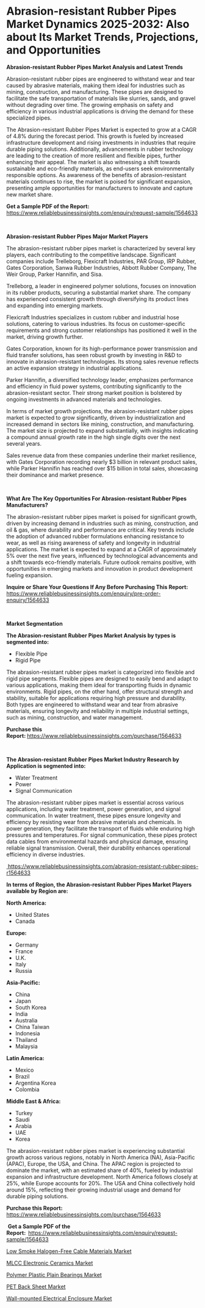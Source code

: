 <p><h1>Abrasion-resistant Rubber Pipes Market Dynamics 2025-2032: Also about Its Market Trends, Projections, and Opportunities</h1></p><p><strong>Abrasion-resistant Rubber Pipes Market Analysis and Latest Trends</strong></p>
<p><p>Abrasion-resistant rubber pipes are engineered to withstand wear and tear caused by abrasive materials, making them ideal for industries such as mining, construction, and manufacturing. These pipes are designed to facilitate the safe transportation of materials like slurries, sands, and gravel without degrading over time. The growing emphasis on safety and efficiency in various industrial applications is driving the demand for these specialized pipes.</p><p>The Abrasion-resistant Rubber Pipes Market is expected to grow at a CAGR of 4.8% during the forecast period. This growth is fueled by increased infrastructure development and rising investments in industries that require durable piping solutions. Additionally, advancements in rubber technology are leading to the creation of more resilient and flexible pipes, further enhancing their appeal. The market is also witnessing a shift towards sustainable and eco-friendly materials, as end-users seek environmentally responsible options. As awareness of the benefits of abrasion-resistant materials continues to rise, the market is poised for significant expansion, presenting ample opportunities for manufacturers to innovate and capture new market share.</p></p>
<p><strong>Get a Sample PDF of the Report:&nbsp;</strong> <a href="https://www.reliablebusinessinsights.com/enquiry/request-sample/1564633?utm_campaign=75&utm_medium=2&utm_source=Github&utm_content=ia&utm_term=01022025&utm_id=abrasion-resistant-rubber-pipes">https://www.reliablebusinessinsights.com/enquiry/request-sample/1564633</a></p>
<p>&nbsp;</p>
<p><strong>Abrasion-resistant Rubber Pipes Major Market Players</strong></p>
<p><p>The abrasion-resistant rubber pipes market is characterized by several key players, each contributing to the competitive landscape. Significant companies include Trelleborg, Flexicraft Industries, PAR Group, IRP Rubber, Gates Corporation, Sanwa Rubber Industries, Abbott Rubber Company, The Weir Group, Parker Hannifin, and Sisa.</p><p>Trelleborg, a leader in engineered polymer solutions, focuses on innovation in its rubber products, securing a substantial market share. The company has experienced consistent growth through diversifying its product lines and expanding into emerging markets.</p><p>Flexicraft Industries specializes in custom rubber and industrial hose solutions, catering to various industries. Its focus on customer-specific requirements and strong customer relationships has positioned it well in the market, driving growth further.</p><p>Gates Corporation, known for its high-performance power transmission and fluid transfer solutions, has seen robust growth by investing in R&D to innovate in abrasion-resistant technologies. Its strong sales revenue reflects an active expansion strategy in industrial applications.</p><p>Parker Hannifin, a diversified technology leader, emphasizes performance and efficiency in fluid power systems, contributing significantly to the abrasion-resistant sector. Their strong market position is bolstered by ongoing investments in advanced materials and technologies.</p><p>In terms of market growth projections, the abrasion-resistant rubber pipes market is expected to grow significantly, driven by industrialization and increased demand in sectors like mining, construction, and manufacturing. The market size is projected to expand substantially, with insights indicating a compound annual growth rate in the high single digits over the next several years.</p><p>Sales revenue data from these companies underline their market resilience, with Gates Corporation recording nearly $3 billion in relevant product sales, while Parker Hannifin has reached over $15 billion in total sales, showcasing their dominance and market presence.</p></p>
<p>&nbsp;</p>
<p><strong>What Are The Key Opportunities For Abrasion-resistant Rubber Pipes Manufacturers?</strong></p>
<p><p>The abrasion-resistant rubber pipes market is poised for significant growth, driven by increasing demand in industries such as mining, construction, and oil & gas, where durability and performance are critical. Key trends include the adoption of advanced rubber formulations enhancing resistance to wear, as well as rising awareness of safety and longevity in industrial applications. The market is expected to expand at a CAGR of approximately 5% over the next five years, influenced by technological advancements and a shift towards eco-friendly materials. Future outlook remains positive, with opportunities in emerging markets and innovation in product development fueling expansion.</p></p>
<p><strong>Inquire or Share Your Questions If Any Before Purchasing This Report:</strong> <a href="https://www.reliablebusinessinsights.com/enquiry/pre-order-enquiry/1564633?utm_campaign=75&utm_medium=2&utm_source=Github&utm_content=ia&utm_term=01022025&utm_id=abrasion-resistant-rubber-pipes">https://www.reliablebusinessinsights.com/enquiry/pre-order-enquiry/1564633</a></p>
<p>&nbsp;</p>
<p><strong>Market Segmentation</strong></p>
<p><strong>The Abrasion-resistant Rubber Pipes Market Analysis by types is segmented into:</strong></p>
<p><ul><li>Flexible Pipe</li><li>Rigid Pipe</li></ul></p>
<p><p>The abrasion-resistant rubber pipes market is categorized into flexible and rigid pipe segments. Flexible pipes are designed to easily bend and adapt to various applications, making them ideal for transporting fluids in dynamic environments. Rigid pipes, on the other hand, offer structural strength and stability, suitable for applications requiring high pressure and durability. Both types are engineered to withstand wear and tear from abrasive materials, ensuring longevity and reliability in multiple industrial settings, such as mining, construction, and water management.</p></p>
<p><strong>Purchase this Report:&nbsp;</strong><a href="https://www.reliablebusinessinsights.com/purchase/1564633?utm_campaign=75&utm_medium=2&utm_source=Github&utm_content=ia&utm_term=01022025&utm_id=abrasion-resistant-rubber-pipes">https://www.reliablebusinessinsights.com/purchase/1564633</a></p>
<p>&nbsp;</p>
<p><strong>The Abrasion-resistant Rubber Pipes Market Industry Research by Application is segmented into:</strong></p>
<p><ul><li>Water Treatment</li><li>Power</li><li>Signal Communication</li></ul></p>
<p><p>The abrasion-resistant rubber pipes market is essential across various applications, including water treatment, power generation, and signal communication. In water treatment, these pipes ensure longevity and efficiency by resisting wear from abrasive materials and chemicals. In power generation, they facilitate the transport of fluids while enduring high pressures and temperatures. For signal communication, these pipes protect data cables from environmental hazards and physical damage, ensuring reliable signal transmission. Overall, their durability enhances operational efficiency in diverse industries.</p></p>
<p><a href="https://www.reliablebusinessinsights.com/abrasion-resistant-rubber-pipes-r1564633?utm_campaign=75&utm_medium=2&utm_source=Github&utm_content=ia&utm_term=01022025&utm_id=abrasion-resistant-rubber-pipes">&nbsp;https://www.reliablebusinessinsights.com/abrasion-resistant-rubber-pipes-r1564633</a></p>
<p><strong>In terms of Region, the Abrasion-resistant Rubber Pipes Market Players available by Region are:</strong></p>
<p>
    <p> <strong> North America: </strong>
        <ul>
            <li>United States</li>
            <li>Canada</li>
        </ul>
        </p> 
    <p> <strong> Europe: </strong>
        <ul>
            <li>Germany</li>
            <li>France</li>
            <li>U.K.</li>
            <li>Italy</li>
            <li>Russia</li>
        </ul>
        </p> 
    <p> <strong> Asia-Pacific: </strong>
        <ul>
            <li>China</li>
            <li>Japan</li>
            <li>South Korea</li>
            <li>India</li>
            <li>Australia</li>
            <li>China Taiwan</li>
            <li>Indonesia</li>
            <li>Thailand</li>
            <li>Malaysia</li>
        </ul>
        </p> 
    <p> <strong> Latin America: </strong>
        <ul>
            <li>Mexico</li>
            <li>Brazil</li>
            <li>Argentina Korea</li>
            <li>Colombia</li>
        </ul>
        </p> 
    <p> <strong> Middle East & Africa: </strong>
        <ul>
            <li>Turkey</li>
            <li>Saudi</li>
            <li>Arabia</li>
            <li>UAE</li>
            <li>Korea</li>
        </ul>
    </p>
    </p>
<p><p>The abrasion-resistant rubber pipes market is experiencing substantial growth across various regions, notably in North America (NA), Asia-Pacific (APAC), Europe, the USA, and China. The APAC region is projected to dominate the market, with an estimated share of 40%, fueled by industrial expansion and infrastructure development. North America follows closely at 25%, while Europe accounts for 20%. The USA and China collectively hold around 15%, reflecting their growing industrial usage and demand for durable piping solutions.</p></p>
<p><strong>Purchase this Report: </strong><a href="https://www.reliablebusinessinsights.com/purchase/1564633?utm_campaign=75&utm_medium=2&utm_source=Github&utm_content=ia&utm_term=01022025&utm_id=abrasion-resistant-rubber-pipes">https://www.reliablebusinessinsights.com/purchase/1564633</a></p>
<p>&nbsp;<strong>Get a Sample PDF of the Report:&nbsp;&nbsp;</strong><a href="https://www.reliablebusinessinsights.com/enquiry/request-sample/1564633?utm_campaign=75&utm_medium=2&utm_source=Github&utm_content=ia&utm_term=01022025&utm_id=abrasion-resistant-rubber-pipes">https://www.reliablebusinessinsights.com/enquiry/request-sample/1564633</a></p>
<p><strong></strong></p>
<p><p><a href="https://github.com/viipposahko25/Market-Research-Report-List-1/blob/main/low-smoke-halogen-free-cable-materials-market.md?utm_campaign=75&utm_medium=2&utm_source=Github&utm_content=ia&utm_term=01022025&utm_id=abrasion-resistant-rubber-pipes">Low Smoke Halogen-Free Cable Materials Market</a></p><p><a href="https://github.com/howdlecirone/Market-Research-Report-List-1/blob/main/mlcc-electronic-ceramics-market.md?utm_campaign=75&utm_medium=2&utm_source=Github&utm_content=ia&utm_term=01022025&utm_id=abrasion-resistant-rubber-pipes">MLCC Electronic Ceramics Market</a></p><p><a href="https://github.com/crooneinis80/Market-Research-Report-List-1/blob/main/polymer-plastic-plain-bearings-market.md?utm_campaign=75&utm_medium=2&utm_source=Github&utm_content=ia&utm_term=01022025&utm_id=abrasion-resistant-rubber-pipes">Polymer Plastic Plain Bearings Market</a></p><p><a href="https://github.com/salodipura00/Market-Research-Report-List-1/blob/main/pet-back-sheet-market.md?utm_campaign=75&utm_medium=2&utm_source=Github&utm_content=ia&utm_term=01022025&utm_id=abrasion-resistant-rubber-pipes">PET Back Sheet Market</a></p><p><a href="https://github.com/vioarapoyil/Market-Research-Report-List-1/blob/main/wall-mounted-electrical-enclosure-market.md?utm_campaign=75&utm_medium=2&utm_source=Github&utm_content=ia&utm_term=01022025&utm_id=abrasion-resistant-rubber-pipes">Wall-mounted Electrical Enclosure Market</a></p></p>